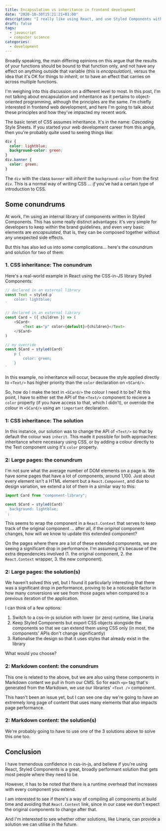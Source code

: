 ```yaml
---
title: Encapsulation vs inheritance in frontend development
date: "2020-10-30T15:21:21+01:00"
description: "I really like using React, and use Styled Components with a component library at work. However we have three conundrums to solve, mostly around the concept of encapsulation."
draft: false
tags:
  - javascript
  - computer science
categories:
  - development
---
```


Broadly speaking, the main differing opinions on this argue that the results of your functions should be bound to that function only, and not have any effect on anything outside that variable (this is _encapsulation_), versus the idea that it's OK for things to _inherit_, or to have an effect that carries on across multiple functions.

I'm weighing into this discussion on a different level to most. In this post, I'm not talking about encapsulation and inheritance as it pertains to object-oriented programming, although the principles are the same. I'm chiefly interested in frontend web development, and here I'm going to talk about these principles and how they've impacted my recent work.

The basic tenet of CSS assumes inheritance. It's in the name: _Cascading_ Style Sheets. If you started your web development career from this angle, then you're probably quite used to seeing things like:

```css
div {
  color: lightblue;
  background-color: green;
}
div.banner {
  color: green;
}
```

The `div` with the class `banner` will _inherit_ the `background-color` from the first `div`. This is a normal way of writing CSS ... _if_ you've had a certain type of introduction to CSS.

## Some conundrums

At work, I'm using an internal library of components written in Styled Components. This has some really distinct advantages: it's very simple for developers to keep within the brand guidelines, and even very basic elements are _encapsulated_, that is, they can be composed together without any unexpected side effects.

But this has also led us into some complications... here's the conundrum and solution for two of them:

### 1. CSS inheritance: The conundrum

Here's a real-world example in React using the CSS-in-JS library Styled Components:

```javascript
// declared in an external library
const Text = styled.p`
    color: lightblue;
`

// declared in an external library
const Card = ({ children }) => (
    <SCard>
        <Text as="p" color={default}>{children}</Text>
    </SCard>
)

// my override
const SCard = styled(Card)`
    p {
        color: green;
    }
`
```

In this example, no inheritance will occur, because the style applied directly to `<Text/>` has higher priority than the `color` declaration on `<SCard/>`.

So, how do I make the text in `<SCard/>` the colour I need it to be? At this point, I have to either set the API of the `<Text/>` component to recieve a `color` property (if you have access to that, which I didn't), or override the colour in `<SCard/>` using an `!important` declaration.

### 1: CSS inheritance: The solution

In this instance, our solution was to change the API of `<Text/>` so that by default the colour was `inherit`. This made it possible for both approaches: inheritance where necessary using CSS, or by adding a colour directly to the Text component using it's `color` property.

### 2: Large pages: the conundrum

I'm not sure what the average number of DOM elements on a page is. We have some pages that have a lot of components, around 1,100. Just about every element isn't a HTML element but a `React.Component`, and due to design variation, we extend a lot of them in a similar way to this:

```javascript
import Card from "component-library";

const SCard = styled(Card)`
  background: lightblue;
`;
```

This seems to wrap the component in a `React.Context` that serves to keep track of the original component ... after all, if the _original_ component changes, how will we know to update this extended component?

On the pages where there are a lot of these extended components, we are seeing a significant drop in performance. I'm assuming it's because of the extra dependencies involved (1. the original component, 2. the `React.Context` wrapper, 3. the new component).

### 2: Large pages: the solution(s)

We haven't solved this yet, but I found it particularly interesting that there was a significant drop in performance, proving to be a noticeable factor in how many conversions we see from those pages when compared to a previous iteration of the application.

I can think of a few options:

1. Switch to a css-in-js solution with lower (or zero) runtime, like Linaria
2. Keep Styled Components but export CSS objects alongside the components so that we can extend them using CSS only (in most, the components' APIs don't change significantly)
3. Rationalise the design so that it uses styles that already exist in the library

What would you choose?

### 2: Markdown content: the conundrum

This one is related to the above, but we are also using these components in Markdown content we pull in from our CMS. So for each `<p>` tag that's generated from the Markdown, we use our libraries' `<Text />` component.

This hasn't been an issue yet, but I can see one day we're going to have an extremely long page of content that uses many elements that also impacts page performance.

### 2: Markdown content: the solution(s)

We're probably going to have to use one of the 3 solutions above to solve this one too.

## Conclusion

I have tremendous confidence in css-in-js, and believe if you're using React, Styled Components is a great, broadly performant solution that gets most people where they need to be.

However, it has to be noted that there is a runtime overhead that increases with every component you extend.

I am interested to see if there's a way of compiling all components at build time and avoiding that `React.Context` link, since in our case we don't expect the original components to change after that.

And I'm interested to see whether other solutions, like Linaria, can provide a solution we can utilise in the future.
